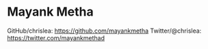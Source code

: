 # Mayank Metha

GitHub/chrislea: https://github.com/mayankmetha
Twitter/@chrislea: https://twitter.com/mayankmethad